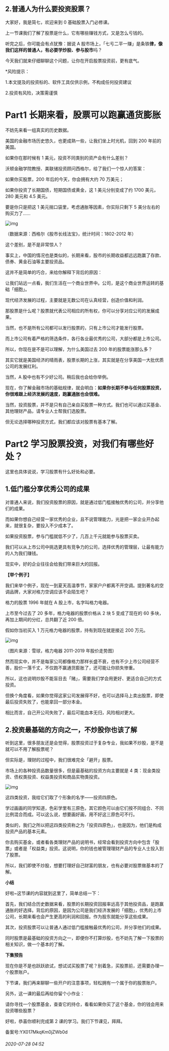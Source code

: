 ## 2.普通人为什么要投资股票？
大家好，我是简七，欢迎来到 0 基础股票入门必修课。


上一节课我们了解了股票是什么，它有哪些赚钱方式，又是怎么亏钱的。


听完之后，你可能会有点犹豫：据说 A 股市场上，「七亏二平一赚」是条铁**律，像我们这样的普通人，有必要学炒股、参与股市**吗？


今天我们就来仔细聊聊这个问题，让你在开启股票投资前，更有底气。


\*风险提示：


1.本文提及的投资标的、软件工具仅供示例，不构成任何投资建议


2.投资有风险，决策需谨慎


Part1 长期来看，股票可以跑赢通货膨胀
=====================


不妨先来看一组真实的历史数据。


美国的金融市场历史悠久，也更成熟一些，让我们坐上时光机，回到 200 年前的美国。


如果你在那时候有 1 美元，投资不同类别的资产会有什么差别？


沃顿金融学院教授、美联储投资顾问西格尔，给了我们一个惊人的答案：


如果你买股票，200 年后的今天，你会拥有大约 70 万美元；


如果你投资了长期国债，短期国债或黄金，这 1 美元分别变成了约 1700 美元，280 美元和 4.5 美元。


要是你只是把这 1 美元揣口袋里，考虑通胀等因素，你实际只剩下 5 美分左右的购买力了……


![img](https://pic2.zhimg.com/v2-042d6a9a16c64b65a219cc2631f7d44c.webp)

（数据来源：西格尔《股市长线法宝》，统计时间：1802-2012 年）


这个差别，是不是非常惊人？


事实上，中国的情况也是类似的，长期来看，股市的长期收益都远远跑赢了存款、债券、黄金石油等主要投资品。


这并不是简单的巧合，来给你解释下背后的原因：


让我们站远一点看，我们生活在一个商业世界中。公司，是这个商业世界运转的基础「细胞」。


现代经济发展的过程，主要就是无数公司在认真经营，创造价值和利润。


那股票是什么呢？股票就代表公司相应的所有权，你可以分享对应公司的发展成果。


当然，也不是所有公司都可以发行股票的，只有上市公司才能发行股票。


而上市公司有着严格的筛选条件，各行各业最优秀的公司，大部分都是上市公司。


所以，你现在是不是可以理解，为什么美国过去 200 年的股票能涨那么多？


其实它就是美国经济的晴雨表，股票长期的上涨，其实就是在分享美国一大批优质公司的发展红利。


当然，A 股中也有不少好公司。稍后我也会给你举例。


现在，你了解金融市场的基础规律，就会明白：**如果你长期不参与任何股票投资，你很难跟上经济发展的速度，跑赢通胀也会很难。**


当然，投资股票，并不是只有自己亲自买股票一种方式。我们也可以通过买基金、其他理财产品，请专业人士帮我们选股票。


但无论选择哪种投资方式，我们都应该对股票有基本了解。


Part2 学习股票投资，对我们有哪些好处？
======================


这里也具体说说，学习股票有什么好处和必要。


**1.低门槛分享优秀公司的成果**
------------------


对普通人来说，我们投资股票的原因，就是通过低门槛接触优秀的公司，并分享他们的成果。


而如果你想自己经营一家优秀的企业，且不说管理能力，光是把一家企业开办起来，就很复杂，要投入不少成本了。


如果投资股票，参与门槛就低不少了，几百上千元就能参与股票买卖。


我们可以从上市公司中挑选更具有竞争力的公司，选择优秀的管理层，让最有能力的人为我们赚钱。


现实中，好的企业往往会给我们带来巨大的回报。


**【举个例子】**


我们来举个例子，现在一到夏天高温季节，家家户户都离不开空调。提到著名的空调品牌，大家对格力空调应该不会陌生吧？


格力的股票 1996 年就在 A 股上市，名字叫格力电器。


上市至今过去了 20 多年，格力电器的股票价格从 2 块 5 变成了现在的 60 多块，再加上期间的分红，总共翻了近 200 倍。


假如你当初买入 1 万元格力电器的股票，持有到现在就是接近 200 万元。


![img](https://pic3.zhimg.com/v2-7386bc8dc17f0b3088bb80d0fd618ad5.webp)

（图片来源：雪球，格力电器 2011-2019 年股价走势图）


然而现实中，并不是每家公司都像格力那样长盛不衰，也有不少上市公司经营不善，股价一落千丈，不仅跑不赢通货膨胀了，还可能让你损失惨重。


所以，这也说明炒股不能盲目去「赌」，需要我们学会用更好、更适合自己的方式投资。


但换个角度看，如果你觉得这家公司发展得不好，也可以选择马上卖出股票，即使最后投资失败了，也能拿回一部分本金。


相比而言，自己开公司失败了，最后可能血本无归，风险相对更大。


**2.投资最基础的方向之一，不炒股你也该了解**
-------------------------


听到这里，很多朋友还是会觉得，股票投资过于复杂专业，我如果不炒股，是不是就可以不用了解股票呢？


但实际是，理财的过程中，我们很难完全「避开」股票。


市场上的各种投资品数量很多，但是最基础的投资方向主要就是 4 类：现金类投资、债权类投资、权益类投资和商品实物类投资。


![img](https://pic1.zhimg.com/v2-bb8e834f4a8e8bcb0fbf7e6ca628ab81.webp)

这四类投资，我给它们取了个形象的名字——投资四原色。


学过画画的同学知道，色彩学里有三原色，其它颜色可以由它们按不同组合、不同比例混合而成。可以这么说，想要画好画，用不好这三原色可不行。


类似的，我们之所以把这四类投资称之为「投资四原色」，也是因为，他们是构成投资产品的基本元素。


你去购买基金，或者看各类理财产品的说明书，经常会看到投资方向中包含「股票」或者是「权益类」投资。这说明，你的钱也被管理理财产品的专业人士投入到了股票。


所以，我们即使不炒股，想要打理好自己财富的朋友，也有必要对股票做基本的了解。


**小结**


好啦~这节课的内容就到这里了，简单总结一下：


首先，我们结合历史数据来看，股票的长期投资回报率远高于其他投资品，是跑赢通胀的好选择。背后的原因，是因为公司是我们经济发展的「细胞」，优秀的上市公司，长期来看也会产生更高的利润和回报。作为股东就能分享这些成果。


其次，投资股票可以让普通人通过低门槛接触最优秀的公司，并分享他们的成果。


同时股票是最基础的投资方向之一，即便你不打算炒股，也不妨先了解一下股票的相关知识，做一个基本的了解。


**下集预告**


现在你是不是也跃跃欲试，想试试买股票了呢？别着急，买股票前，还需要办理一个股票账户。


下节课，我们再来聊聊一些开户的注意事项，轻松拥有一个属于你的股票账户。


另外，这一课的最后再给你留个小作业：


请你寻找一个股票基金，查查它的持仓，看看如果你买了这个基金，你的钱会用来投资哪些股票？


好啦，恭喜你顺利完成第 2 课的学习。我们下节课见，拜拜。 


备案号:YX017MkqKm0jZWb0d


###### 2020-07-28 04:52
